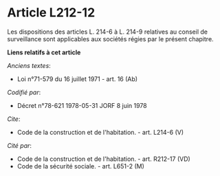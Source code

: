 # Article L212-12

Les dispositions des articles L. 214-6 à L. 214-9 relatives au conseil de surveillance sont applicables aux sociétés régies
par le présent chapitre.

**Liens relatifs à cet article**

_Anciens textes_:

  - Loi n°71-579 du 16 juillet 1971 - art. 16 (Ab)

_Codifié par_:

  - Décret n°78-621 1978-05-31 JORF 8 juin 1978

_Cite_:

  - Code de la construction et de l'habitation. - art. L214-6 (V)

_Cité par_:

  - Code de la construction et de l'habitation. - art. R212-17 (VD)
  - Code de la sécurité sociale. - art. L651-2 (M)
